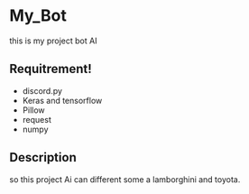 # My_Bot
this is my project bot AI

## Requitrement!
* discord.py
* Keras and tensorflow
* Pillow
* request
* numpy

## Description
so this project Ai can different some a lamborghini and toyota.
